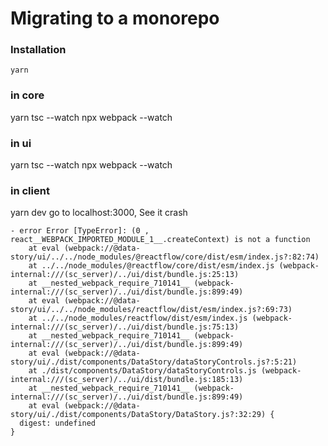 # Migrating to a monorepo

### Installation
`yarn`

### in core
yarn tsc --watch
npx webpack --watch

### in ui
yarn tsc --watch
npx webpack --watch

### in client
yarn dev
go to localhost:3000, See it crash

```
- error Error [TypeError]: (0 , react__WEBPACK_IMPORTED_MODULE_1__.createContext) is not a function
    at eval (webpack://@data-story/ui/../../node_modules/@reactflow/core/dist/esm/index.js?:82:74)
    at ../../node_modules/@reactflow/core/dist/esm/index.js (webpack-internal:///(sc_server)/../ui/dist/bundle.js:25:13)
    at __nested_webpack_require_710141__ (webpack-internal:///(sc_server)/../ui/dist/bundle.js:899:49)
    at eval (webpack://@data-story/ui/../../node_modules/reactflow/dist/esm/index.js?:69:73)
    at ../../node_modules/reactflow/dist/esm/index.js (webpack-internal:///(sc_server)/../ui/dist/bundle.js:75:13)
    at __nested_webpack_require_710141__ (webpack-internal:///(sc_server)/../ui/dist/bundle.js:899:49)
    at eval (webpack://@data-story/ui/./dist/components/DataStory/dataStoryControls.js?:5:21)
    at ./dist/components/DataStory/dataStoryControls.js (webpack-internal:///(sc_server)/../ui/dist/bundle.js:185:13)
    at __nested_webpack_require_710141__ (webpack-internal:///(sc_server)/../ui/dist/bundle.js:899:49)
    at eval (webpack://@data-story/ui/./dist/components/DataStory/DataStory.js?:32:29) {
  digest: undefined
}
```
